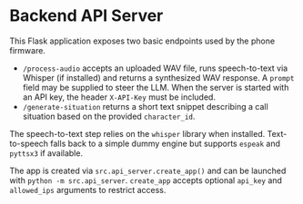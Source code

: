 # Backend API Server

This Flask application exposes two basic endpoints used by the phone firmware.

- `/process-audio` accepts an uploaded WAV file, runs speech-to-text via Whisper (if installed) and returns a synthesized WAV response. A `prompt` field may be supplied to steer the LLM. When the server is started with an API key, the header `X-API-Key` must be included.
- `/generate-situation` returns a short text snippet describing a call situation based on the provided `character_id`.

The speech-to-text step relies on the `whisper` library when installed. Text-to-speech falls back to a simple dummy engine but supports `espeak` and `pyttsx3` if available.

The app is created via `src.api_server.create_app()` and can be launched with `python -m src.api_server`.
`create_app` accepts optional `api_key` and `allowed_ips` arguments to restrict access.
